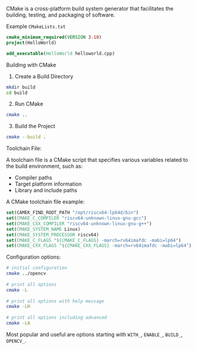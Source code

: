 CMake is a cross-platform build system generator that facilitates the building, testing, and packaging of software.

Example `CMakeLists.txt`
```cmake
cmake_minimum_required(VERSION 3.10)
project(HelloWorld)

add_executable(HelloWorld helloworld.cpp)

```



Building with CMake

1. Create a Build Directory

```bash
mkdir build
cd build
```

2. Run CMake

```bash
cmake ..
```

3. Build the Project

```bash
cmake --build .
```



Toolchain File:

A toolchain file is a CMake script that specifies various variables related to the build environment, such as:

- Compiler paths
- Target platform information
- Library and include paths





A CMake toolchain file example:

```cmake
set(CAMEK_FIND_ROOT_PATH "/opt/riscv64-lp64d/bin")
set(CMAKE_C_COMPILER "riscv64-unknown-linux-gnu-gcc")
set(CMAKE_CXX_COMPILER "riscv64-unknown-linux-gnu-g++")
set(CMAKE_SYSTEM_NAME Linux)
set(CMAKE_SYSTEM_PROCESSOR riscv64)
set(CMAKE_C_FLAGS "${CMAKE_C_FLAGS} -march=rv64imafdc -mabi=lp64")
set(CMAKE_CXX_FLAGS "${CMAKE_CXX_FLAGS} -march=rv64imafdc -mabi=lp64")
```



Configuration options:

```bash
# initial configuration
cmake ../opencv
 
# print all options
cmake -L
 
# print all options with help message
cmake -LH
 
# print all options including advanced
cmake -LA
```

Most popular and useful are options starting with `WITH_`, `ENABLE_`, `BUILD_`, `OPENCV_`.
